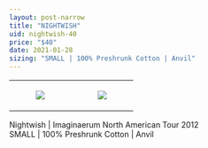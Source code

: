 ```yaml
---
layout: post-narrow
title: "NIGHTWISH"
uid: nightwish-40
price: "$40"
date: 2021-01-28
sizing: "SMALL | 100% Preshrunk Cotton | Anvil"
---
```




<table style="width:100%;"><tr><td style="vertical-align:top;">
      <figure class="tmblr-full" data-orig-height="2048" data-orig-width="1365" data-orig-src="https://concertshirts.netlify.app/shirts/0370/0370-01.jpg"><img src="https://64.media.tumblr.com/da87109634f1bcd67a96afadc40c4092/2f520c79728f4681-3d/s540x810/3f9aef1298fb670dffd5cb37f654a648b3cb0a33.jpg" data-orig-height="2048" data-orig-width="1365" data-orig-src="https://concertshirts.netlify.app/shirts/0370/0370-01.jpg"/></figure></td>
    <td style="vertical-align:top;">
      <figure class="tmblr-full" data-orig-height="2048" data-orig-width="1365" data-orig-src="https://concertshirts.netlify.app/shirts/0370/0370-02.jpg"><img src="https://64.media.tumblr.com/4ab7e9993ab39608b8ed3658d31a7262/2f520c79728f4681-06/s540x810/e83f5545cb47f243e2a9fbec46df79b19c85261e.jpg" data-orig-height="2048" data-orig-width="1365" data-orig-src="https://concertshirts.netlify.app/shirts/0370/0370-02.jpg"/></figure></td>
  </tr></table><p>
  Nightwish | Imaginaerum North American Tour 2012<br/>SMALL | 100% Preshrunk Cotton | Anvil
</p>
